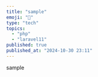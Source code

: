 ```yaml
---
title: "sample"
emoji: "📘"
type: "tech"
topics:
  - "php"
  - "laravel11"
published: true
published_at: "2024-10-30 23:11"
---
```


sample